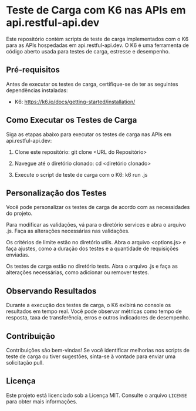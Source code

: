 # Teste de Carga com K6 nas APIs em api.restful-api.dev

Este repositório contém scripts de teste de carga implementados com o K6 para as APIs hospedadas em api.restful-api.dev. O K6 é uma ferramenta de código aberto usada para testes de carga, estresse e desempenho.

## Pré-requisitos

Antes de executar os testes de carga, certifique-se de ter as seguintes dependências instaladas:

- K6: https://k6.io/docs/getting-started/installation/

## Como Executar os Testes de Carga

Siga as etapas abaixo para executar os testes de carga nas APIs em api.restful-api.dev:

1. Clone este repositório:
git clone <URL do Repositório>

2. Navegue até o diretório clonado:
cd <diretório clonado>

3. Execute o script de teste de carga com o K6:
k6 run <nome do script>.js

## Personalização dos Testes

Você pode personalizar os testes de carga de acordo com as necessidades do projeto.

Para modificar as validações, vá para o diretório services e abra o arquivo <nome do script>.js. Faça as alterações necessárias nas validações.

Os critérios de limite estão no diretório utils. Abra o arquivo <options.js> e faça ajustes, como a duração dos testes e a quantidade de requisições enviadas.

Os testes de carga estão no diretório tests. Abra o arquivo <nome do arquivo>.js e faça as alterações necessárias, como adicionar ou remover testes.

## Observando Resultados

Durante a execução dos testes de carga, o K6 exibirá no console os resultados em tempo real. Você pode observar métricas como tempo de resposta, taxa de transferência, erros e outros indicadores de desempenho.

## Contribuição

Contribuições são bem-vindas! Se você identificar melhorias nos scripts de teste de carga ou tiver sugestões, sinta-se à vontade para enviar uma solicitação pull.

## Licença

Este projeto está licenciado sob a Licença MIT. Consulte o arquivo `LICENSE` para obter mais informações.